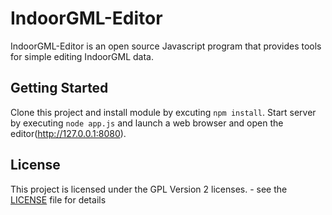 IndoorGML-Editor
=============

IndoorGML-Editor is an open source Javascript program that provides tools for simple editing IndoorGML data.


## Getting Started
Clone this project and install module by excuting `npm install`.
Start server by executing `node app.js` and launch a web browser and open the editor(http://127.0.0.1:8080).


## License
This project is licensed under the GPL Version 2 licenses. - see the [LICENSE](https://github.com/STEMLab/IndoorGML-Editor/blob/master/LICENSE) file for details
